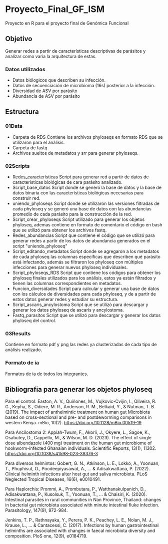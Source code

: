 # Proyecto_Final_GF_ISM

Proyecto en R para el proyecto final de Genómica Funcional

## Objetivo

Generar redes a partir de características descriptivas de parásitos y analizar como varía la arquitectura de estas. 
### Datos utilizados
- Datos biólogicos que describen su infección.
- Datos de secuenciación de microbioma (16s) posterior a la infección.
- Diversidad de ASV por parásito
- Abundancia de ASV por parásito

## Estructura

### 01Data 
- Carpeta de RDS
  Contiene los archivos phyloseqs en formato RDS que se utilizaron para el análisis.
- Carpeta de fastq
- Archivos sueltos de metadatos y srr para generar phyloseqs.

### 02Scripts
- Redes_características
Script para generar red a partir de datos de características biológicas de cara parásito analizado.
- Script_base_datos
Script donde se generó la base de datos y la base de datos binaria con las características biológicas necesarias para construir red.
- uniendo_phyloseqs
Script donde se utilizaron las versiones filtradas de cada phyloseq y se generó una base de datos con las abundancias promedio de cada parásito para la construcción de la red.
- Script_crear_phyloseqs
Script utilizado para generar los objetos phyloseq, ademas contiene en formato de comentario el código en bash que se utilizó para obtener los archivos fastq.
- Redes_abundancias
Script que contiene el código que se utilizó para generar redes a partir de los datos de abundancia generados en el script "uniendo_phyloseq"
- Script_editando_metadatos
Script donde se agregaron a los metadatos de cada phyloseq las columnas específicas que describen qué parásito está infectando, además se filtraron los phyloseq con múltiples infecciones para generar nuevos phyloseq individuales.
- Script_phyloseqs_RDS
Script que contiene los códigos para obtener los phyloseq finales utilizados para los análisis, estos ya están filtrados y tienen las columnas correspondientes en metadatos.
- Funcion_diversidades
Script para calcular y generar una base de datos con los cálculos de diversidades para cada phyloseq, y de a partir de estos datos generar redes y estudiar su estructura.
- Script_ascaris_ancylostoma
Script que se utilizó para descargar y generar los datos phyloseq de ascaris y ancylostoma.
- Fastq_parasitos
Script que se utilizó para descargar y generar los datos phyloseq del control.

### 03Results
Contiene en formato pdf y png las redes ya clusterizadas de cada tipo de análisis realizado.

### Formato de ia

Formatos de ia de todos los integrantes.


## Bibliografia para generar los objetos phyloseq

Para el control: Easton, A. V., Quiñones, M., Vujkovic-Cvijin, I., Oliveira, R. G., Kepha, S., Odiere, M. R., Anderson, R. M., Belkaid, Y., & Nutman, T. B. (2019). The impact of anthelmintic treatment on human gut Microbiota based on cross-sectional and pre- and postdeworming comparisons in western Kenya. mBio, 10(2). <https://doi.org/10.1128/mBio.00519-19>

Para Ancilostoma 2: Appiah-Twum, F., Akorli, J., Okyere, L., Sagoe, K., Osabutey, D., Cappello, M., & Wilson, M. D. (2023). The effect of single dose albendazole (400 mg) treatment on the human gut microbiome of hookworm-infected Ghanaian individuals. Scientific Reports, 13(1), 11302. <https://doi.org/10.1038/s41598-023-38376-3>

Para diversos helmintos: Gobert, G. N., Atkinson, L. E., Lokko, A., Yoonuan, T., Phuphisut, O., Poodeepiyasawat, A., ... & Adisakwattana, P. (2022). Clinical helminth infections alter host gut and saliva microbiota. PLoS Neglected Tropical Diseases, 16(6), e0010491.

Para Haplorchis: Prommi, A., Prombutara, P., Watthanakulpanich, D., Adisakwattana, P., Kusolsuk, T., Yoonuan, T., ... & Chaisiri, K. (2020). Intestinal parasites in rural communities in Nan Province, Thailand: changes in bacterial gut microbiota associated with minute intestinal fluke infection. Parasitology, 147(9), 972-984.

Jenkins, T. P., Rathnayaka, Y., Perera, P. K., Peachey, L. E., Nolan, M. J., Krause, L., ... & Cantacessi, C. (2017). Infections by human gastrointestinal helminths are associated with changes in faecal microbiota diversity and composition. PloS one, 12(9), e0184719.
